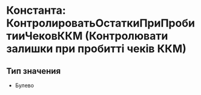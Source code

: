 ﻿# Константа: КонтролироватьОстаткиПриПробитииЧековККМ (Контролювати залишки при пробитті чеків ККМ)

## Тип значения

- Булево

